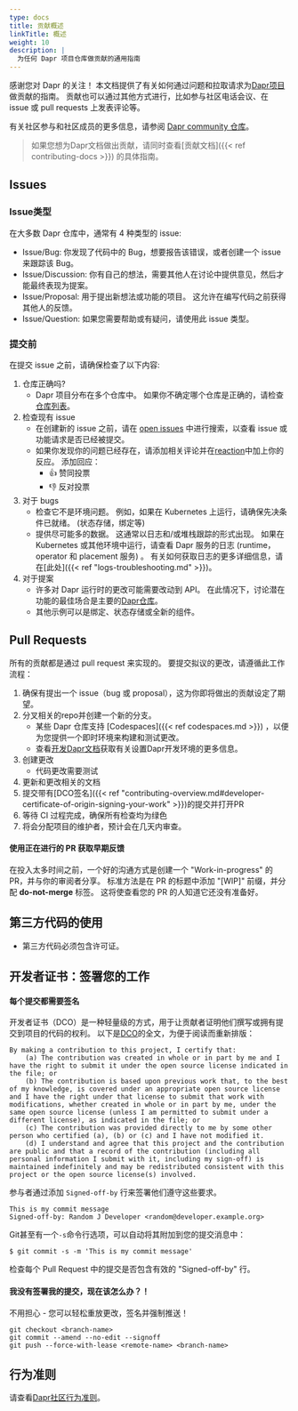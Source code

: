 ```yaml
---
type: docs
title: 贡献概述
linkTitle: 概述
weight: 10
description: |
  为任何 Dapr 项目仓库做贡献的通用指南
---
```


感谢您对 Dapr 的关注！
本文档提供了有关如何通过问题和拉取请求为[Dapr项目](https://github.com/dapr)做贡献的指南。 贡献也可以通过其他方式进行，比如参与社区电话会议、在 issue 或 pull requests 上发表评论等。

有关社区参与和社区成员的更多信息，请参阅 [Dapr community 仓库](https://github.com/dapr/community)。

> 如果您想为Dapr文档做出贡献，请同时查看[贡献文档]({{< ref contributing-docs >}}) 的具体指南。

## Issues

### Issue类型

在大多数 Dapr 仓库中，通常有 4 种类型的 issue:

- Issue/Bug: 你发现了代码中的 Bug，想要报告该错误，或者创建一个 issue 来跟踪该 Bug。
- Issue/Discussion: 你有自己的想法，需要其他人在讨论中提供意见，然后才能最终表现为提案。
- Issue/Proposal: 用于提出新想法或功能的项目。 这允许在编写代码之前获得其他人的反馈。
- Issue/Question: 如果您需要帮助或有疑问，请使用此 issue 类型。

### 提交前

在提交 issue 之前，请确保检查了以下内容:

1. 仓库正确吗?
   - Dapr 项目分布在多个仓库中。 如果你不确定哪个仓库是正确的，请检查[仓库列表](https://github.com/dapr)。
2. 检查现有 issue
   - 在创建新的 issue 之前，请在 [open issues](https://github.com/dapr/dapr/issues) 中进行搜索，以查看 issue 或功能请求是否已经被提交。
   - 如果你发现你的问题已经存在，请添加相关评论并在[reaction](https://github.com/blog/2119-add-reaction-to-pull-requests-issues-and-comments)中加上你的反应。 添加回应：
     - 👍 赞同投票
     - 👎 反对投票
3. 对于 bugs
   - 检查它不是环境问题。 例如，如果在 Kubernetes 上运行，请确保先决条件已就绪。 (状态存储，绑定等)
   - 提供尽可能多的数据。 这通常以日志和/或堆栈跟踪的形式出现。 如果在 Kubernetes 或其他环境中运行，请查看 Dapr 服务的日志 (runtime，operator 和 placement 服务) 。 有关如何获取日志的更多详细信息，请在[此处]({{< ref "logs-troubleshooting.md" >}})。
4. 对于提案
   - 许多对 Dapr 运行时的更改可能需要改动到 API。 在此情况下，讨论潜在功能的最佳场合是主要的[Dapr仓库](https://github.com/dapr/dapr)。
   - 其他示例可以是绑定、状态存储或全新的组件。

## Pull Requests

所有的贡献都是通过 pull request 来实现的。 要提交拟议的更改，请遵循此工作流程：

1. 确保有提出一个 issue（bug 或 proposal），这为你即将做出的贡献设定了期望。
2. 分叉相关的repo并创建一个新的分支。
   - 某些 Dapr 仓库支持 [Codespaces]({{< ref codespaces.md >}}) ，以便为您提供一个即时环境来构建和测试更改。
   - 查看[开发Dapr文档](https://github.com/dapr/dapr/blob/master/docs/development/developing-dapr.md)获取有关设置Dapr开发环境的更多信息。
3. 创建更改
   - 代码更改需要测试
4. 更新和更改相关的文档
5. 提交带有[DCO签名]({{< ref "contributing-overview.md#developer-certificate-of-origin-signing-your-work" >}})的提交并打开PR
6. 等待 CI 过程完成，确保所有检查均为绿色
7. 将会分配项目的维护者，预计会在几天内审查。

#### 使用正在进行的 PR 获取早期反馈

在投入太多时间之前，一个好的沟通方式是创建一个 "Work-in-progress" 的PR，并与你的审阅者分享。 标准方法是在 PR 的标题中添加 "[WIP]" 前缀，并分配 **do-not-merge** 标签。 这将使查看您的 PR 的人知道它还没有准备好。

## 第三方代码的使用

- 第三方代码必须包含许可证。

## 开发者证书：签署您的工作

#### 每个提交都需要签名

开发者证书（DCO）是一种轻量级的方式，用于让贡献者证明他们撰写或拥有提交到项目的代码的权利。 以下是[DCO](https://developercertificate.org/)的全文，为便于阅读而重新排版：

```
By making a contribution to this project, I certify that:
    (a) The contribution was created in whole or in part by me and I have the right to submit it under the open source license indicated in the file; or
    (b) The contribution is based upon previous work that, to the best of my knowledge, is covered under an appropriate open source license and I have the right under that license to submit that work with modifications, whether created in whole or in part by me, under the same open source license (unless I am permitted to submit under a different license), as indicated in the file; or
    (c) The contribution was provided directly to me by some other person who certified (a), (b) or (c) and I have not modified it.
    (d) I understand and agree that this project and the contribution are public and that a record of the contribution (including all personal information I submit with it, including my sign-off) is maintained indefinitely and may be redistributed consistent with this project or the open source license(s) involved.
```

参与者通过添加 `Signed-off-by` 行来签署他们遵守这些要求。

```
This is my commit message
Signed-off-by: Random J Developer <random@developer.example.org>
```

Git甚至有一个`-s`命令行选项，可以自动将其附加到您的提交消息中：

```
$ git commit -s -m 'This is my commit message'
```

检查每个 Pull Request 中的提交是否包含有效的 "Signed-off-by" 行。

#### 我没有签署我的提交，现在该怎么办？！

不用担心 - 您可以轻松重放更改，签名并强制推送！

```
git checkout <branch-name>
git commit --amend --no-edit --signoff
git push --force-with-lease <remote-name> <branch-name>
```

## 行为准则

请查看[Dapr社区行为准则](https://github.com/dapr/community/blob/master/CODE-OF-CONDUCT.md)。
